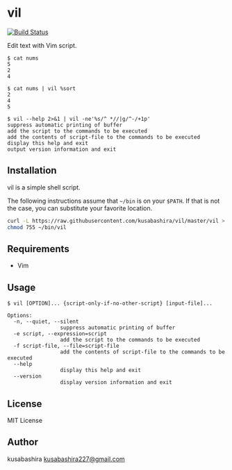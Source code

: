 vil
===

[![Build Status](https://travis-ci.org/kusabashira/vil.svg?branch=master)](https://travis-ci.org/kusabashira/vil)

Edit text with Vim script.

```
$ cat nums
5
2
4

$ cat nums | vil %sort
2
4
5

$ vil --help 2>&1 | vil -ne'%s/^ *//|g/^-/+1p'
suppress automatic printing of buffer
add the script to the commands to be executed
add the contents of script-file to the commands to be executed
display this help and exit
output version information and exit

```

Installation
------------

vil is a simple shell script.

The following instructions assume that `~/bin` is on your `$PATH`.
If that is not the case, you can substitute your favorite location.

```sh
curl -L https://raw.githubusercontent.com/kusabashira/vil/master/vil > ~/bin/vil
chmod 755 ~/bin/vil
```

Requirements
-----------

- Vim

Usage
-----

```
$ vil [OPTION]... {script-only-if-no-other-script} [input-file]...

Options:
  -n, --quiet, --silent
                 suppress automatic printing of buffer
  -e script, --expression=script
                 add the script to the commands to be executed
  -f script-file, --file=script-file
                 add the contents of script-file to the commands to be executed
  --help
                 display this help and exit
  --version
                 display version information and exit
```

License
-------

MIT License

Author
------

kusabashira <kusabashira227@gmail.com>
